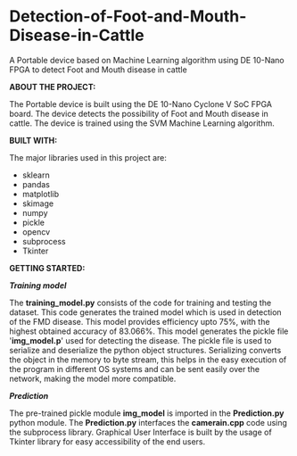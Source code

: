 # Detection-of-Foot-and-Mouth-Disease-in-Cattle
A Portable device based on Machine Learning algorithm using DE 10-Nano FPGA to detect Foot and Mouth disease in cattle

__ABOUT THE PROJECT:__
  
  The Portable device is built using the DE 10-Nano Cyclone V SoC FPGA board. The device detects the possibility of Foot and Mouth disease in cattle. The device is trained using the SVM Machine Learning algorithm.

__BUILT WITH:__

The major libraries used in this project are:
* sklearn
* pandas
* matplotlib
* skimage
* numpy
* pickle
* opencv
* subprocess
* Tkinter

__GETTING STARTED:__

*__Training model__*

The __training_model.py__ consists of the code for training and testing the dataset. This code generates the trained model which is used in detection of the FMD disease. This model provides efficiency upto 75%, with the highest obtained accuracy of 83.066%. This model generates the pickle file '__img_model.p__' used for detecting the disease. The pickle file is used to serialize and deserialize the python object structures. Serializing converts the object in the memory to byte stream, this helps in the easy execution of the program in different OS systems and can be sent easily over the network, making the model more compatible.

*__Prediction__*

The pre-trained pickle module __img_model__ is imported in the __Prediction.py__ python module. The __Prediction.py__ interfaces the __camerain.cpp__ code using the subprocess library. Graphical User Interface is built by the usage of Tkinter library for easy accessibility of the end users.







